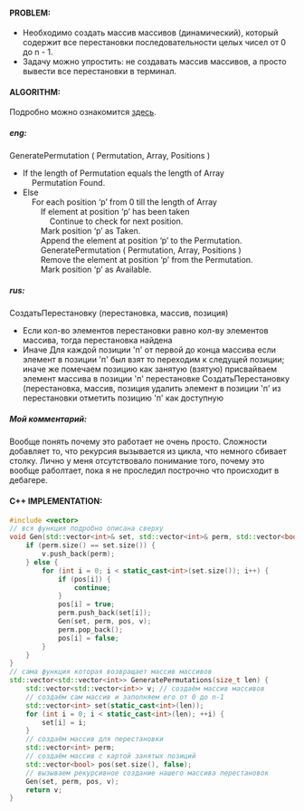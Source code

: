 #### PROBLEM:
- Необходимо создать массив массивов (динамический), который содержит все перестановки последовательности целых чисел от 0 до n - 1. 
- Задачу можно упростить: не создавать массив массивов, а просто вывести все перестановки в терминал.
#### ALGORITHM:
Подробно можно ознакомится [здесь](https://www.algotree.org/algorithms/recursive/permutations_recursion/). 
##### eng:
GeneratePermutation ( Permutation, Array, Positions )
 - If the length of Permutation equals the length of Array  
        Permutation Found.  
- Else   
        For each position ‘p’ from 0 till the length of Array  
            If element at position ‘p’ has been taken  
                Continue to check for next position.  
            Mark position ‘p’ as Taken.  
            Append the element at position ‘p’ to the Permutation.  
            GeneratePermutation ( Permutation, Array, Positions ) 
            Remove the element at position ‘p’ from the Permutation.  
            Mark position ‘p’ as Available.
##### rus:
СоздатьПерестановку (перестановка, массив, позиция)
- Если кол-во элементов перестановки равно кол-ву элементов массива, тогда перестановка найдена
- Иначе
	Для каждой позиции 'п' от первой до конца массива
		если элемент в позиции 'п' был взят
			то переходим к следущей позиции;
		иначе же помечаем позицию как занятую (взятую)
		присвайваем элемент массива в позиции 'п' перестановке
		СоздатьПерестановку (перестановка, массив, позиция
		удалить элемент в позиции 'п' из перестановки
		отметить позицию 'п' как доступную
##### Мой комментарий:
Вообще понять почему это работает не очень просто. Сложности добавляет то, что рекурсия вызывается из цикла, что немного сбивает столку. Лично у меня отсутствовало понимание того, почему это вообще раболтает, пока я не проследил построчно что происходит в дебагере.
#### C++ IMPLEMENTATION:
```cpp
#include <vector>
// вся функция подробно описана сверху
void Gen(std::vector<int>& set, std::vector<int>& perm, std::vector<bool>& pos, std::vector<std::vector<int>>& v) {
    if (perm.size() == set.size()) {
        v.push_back(perm);
    } else {
        for (int i = 0; i < static_cast<int>(set.size()); i++) {
            if (pos[i]) {
                continue;
            }
            pos[i] = true;
            perm.push_back(set[i]);
            Gen(set, perm, pos, v);
            perm.pop_back();
            pos[i] = false;
        }
    }
}
// сама функция которая возвращает массив массивов
std::vector<std::vector<int>> GeneratePermutations(size_t len) {
    std::vector<std::vector<int>> v; // создаём массив массивов
    // создаём сам массив и заполняем его от 0 до n-1
    std::vector<int> set(static_cast<int>(len));
    for (int i = 0; i < static_cast<int>(len); ++i) {
        set[i] = i;
    }
    // создаём массив для перестановки
    std::vector<int> perm;
    // создаём массив с картой занятых позиций
    std::vector<bool> pos(set.size(), false);
    // вызываем рекурсивное создание нашего массива перестановок
    Gen(set, perm, pos, v);
    return v;
}
```
